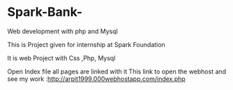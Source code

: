 # Spark-Bank-
Web development with php and Mysql 

This is Project given for internship at Spark Foundation 

It is web Project with Css ,Php, Mysql

Open Index file all pages are linked with it 
This link to open the webhost and see my work :http://arpit1999.000webhostapp.com/index.php

